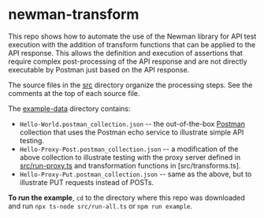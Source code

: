 # newman-transform

This repo shows how to automate the use of the Newman library for API test execution with the addition of transform functions that can be applied to the API response. This allows the definition and execution of assertions that require complex post-processing of the API response and are not directly executable by Postman just based on the API response.

The source files in the [src](src) directory organize the processing steps. See the comments at the top of each source file.

The [example-data](example-data) directory contains:
- `Hello-World.postman_collection.json` -- the out-of-the-box [Postman](https://learning.postman.com/docs/getting-started/installation-and-updates/) collection that uses the Postman echo service to illustrate simple API testing.
- `Hello-Proxy-Post.postman_collection.json` -- a modification of the above collection to illustrate testing with the proxy server defined in [src/run-proxy.ts](src/run-proxy.ts) and transformation functions in [src/transforms.ts].
- `Hello-Proxy-Put.postman_collection.json` -- same as the above, but to illustrate PUT requests instead of POSTs.

**To run the example**, `cd` to the directory where this repo was downloaded and run `npx ts-node src/run-all.ts` or `npm run example`.
